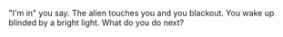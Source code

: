 "I'm in" you say. The alien touches you and you blackout. You wake up blinded by a bright light. What do you do next?
